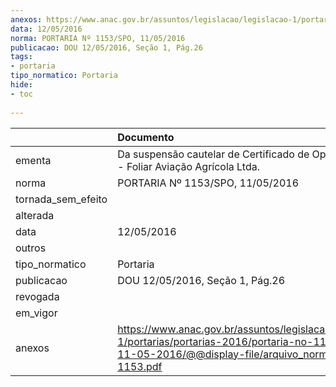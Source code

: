 ```yaml
---
anexos: https://www.anac.gov.br/assuntos/legislacao/legislacao-1/portarias/portarias-2016/portaria-no-1153-spo-11-05-2016/@@display-file/arquivo_norma/PA2016-1153.pdf
data: 12/05/2016
norma: PORTARIA Nº 1153/SPO, 11/05/2016
publicacao: DOU 12/05/2016, Seção 1, Pág.26
tags:
- portaria
tipo_normatico: Portaria
hide: 
- toc 
 
---
```


|                    | Documento                                                                                                                                                      |
|:-------------------|:---------------------------------------------------------------------------------------------------------------------------------------------------------------|
| ementa             | Da suspensão cautelar de Certificado de Operador Aéreo - Foliar Aviação Agrícola Ltda.                                                                         |
| norma              | PORTARIA Nº 1153/SPO, 11/05/2016                                                                                                                               |
| tornada_sem_efeito |                                                                                                                                                                |
| alterada           |                                                                                                                                                                |
| data               | 12/05/2016                                                                                                                                                     |
| outros             |                                                                                                                                                                |
| tipo_normatico     | Portaria                                                                                                                                                       |
| publicacao         | DOU 12/05/2016, Seção 1, Pág.26                                                                                                                                |
| revogada           |                                                                                                                                                                |
| em_vigor           |                                                                                                                                                                |
| anexos             | https://www.anac.gov.br/assuntos/legislacao/legislacao-1/portarias/portarias-2016/portaria-no-1153-spo-11-05-2016/@@display-file/arquivo_norma/PA2016-1153.pdf |